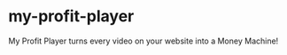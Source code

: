 my-profit-player
================

My Profit Player turns every video on your website into a Money Machine!
